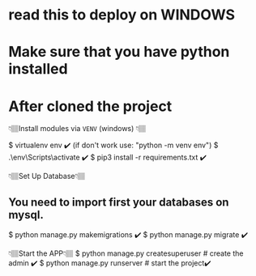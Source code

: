 # read this to deploy on WINDOWS
# Make sure that you have python installed

# After cloned the project



👇🏽Install modules via `VENV` (windows) 👇🏽

$ virtualenv env ✔️ (if don't work use: "python -m venv env")
$ .\env\Scripts\activate ✔️
$ pip3 install -r requirements.txt ✔️



👇🏽Set Up Database👇🏽
## You need to import first your databases on mysql.
$ python manage.py makemigrations ✔️
$ python manage.py migrate ✔️



👇🏽Start the APP👇🏽
$ python manage.py createsuperuser # create the admin ✔️
$ python manage.py runserver       # start the project✔️


